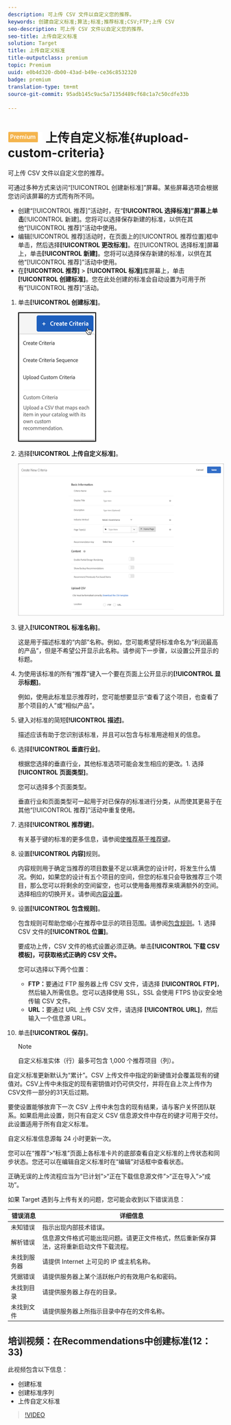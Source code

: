 ```yaml
---
description: 可上传 CSV 文件以自定义您的推荐。
keywords: 创建自定义标准;算法;标准;推荐标准;CSV;FTP;上传 CSV
seo-description: 可上传 CSV 文件以自定义您的推荐。
seo-title: 上传自定义标准
solution: Target
title: 上传自定义标准
title-outputclass: premium
topic: Premium
uuid: e0b4d320-db00-43ad-b49e-ce36c8532320
badge: premium
translation-type: tm+mt
source-git-commit: 95adb145c9ac5a7135d489cf68c1a7c50cdfe33b

---
```



# ![PREMIUM](/help/assets/premium.png) 上传自定义标准{#upload-custom-criteria}

可上传 CSV 文件以自定义您的推荐。

可通过多种方式来访问“[!UICONTROL 创建新标准]”屏幕。某些屏幕选项会根据您访问该屏幕的方式而有所不同。

* 创建“[!UICONTROL 推荐]”活动时，在“**[!UICONTROL 选择标准]”屏幕上单击**[!UICONTROL 新建]。您将可以选择保存新建的标准，以供在其他“[!UICONTROL 推荐]”活动中使用。
* 编辑[!UICONTROL 推荐]活动时，在页面上的[!UICONTROL 推荐位置]框中单击，然后选择&#x200B;**[!UICONTROL 更改标准]**。在[!UICONTROL 选择标准]屏幕上，单击&#x200B;**[!UICONTROL 新建]**。您将可以选择保存新建的标准，以供在其他“[!UICONTROL 推荐]”活动中使用。
* 在&#x200B;**[!UICONTROL 推荐]** &gt; **[!UICONTROL 标准]**&#x200B;库屏幕上，单击&#x200B;**[!UICONTROL 创建标准]**。您在此处创建的标准会自动设置为可用于所有“[!UICONTROL 推荐]”活动。

1. 单击&#x200B;**[!UICONTROL 创建标准]**。

   ![创建新标准](/help/c-recommendations/c-algorithms/assets/button_CreateCriteria_new.png)

1. 选择&#x200B;**[!UICONTROL 上传自定义标准]**。

   ![](assets/CreateNewCriteria_csv.png)

1. 键入&#x200B;**[!UICONTROL 标准名称]**。

   这是用于描述标准的“内部”名称。例如，您可能希望将标准命名为“利润最高的产品”，但是不希望公开显示此名称。请参阅下一步骤，以设置公开显示的标题。
1. 为使用该标准的所有“推荐”键入一个要在页面上公开显示的&#x200B;**[!UICONTROL 显示标题]**。

   例如，使用此标准显示推荐时，您可能想要显示“查看了这个项目，也查看了那个项目的人”或“相似产品”。
1. 键入对标准的简短&#x200B;**[!UICONTROL 描述]**。

   描述应该有助于您识别该标准，并且可以包含与标准用途相关的信息。
1. 选择&#x200B;**[!UICONTROL 垂直行业]**。

   根据您选择的垂直行业，其他标准选项可能会发生相应的更改。1. 选择&#x200B;**[!UICONTROL 页面类型]**。

   您可以选择多个页面类型。

   垂直行业和页面类型可一起用于对已保存的标准进行分类，从而使其更易于在其他“[!UICONTROL 推荐]”活动中重复使用。
1. 选择&#x200B;**[!UICONTROL 推荐键]**。

   有关基于键的标准的更多信息，请参阅[使推荐基于推荐键](../../c-recommendations/c-algorithms/create-new-algorithm.md#task_2B0ED54AFBF64C56916B6E1F4DC0DC3B)。
1. 设置&#x200B;**[!UICONTROL 内容]**&#x200B;规则。

   内容规则用于确定当推荐的项目数量不足以填满您的设计时，将发生什么情况。例如，如果您的设计有五个项目的空间，但您的标准只会导致推荐三个项目，那么您可以将剩余的空间留空，也可以使用备用推荐来填满额外的空间。选择相应的切换开关。请参阅[内容设置](../../c-recommendations/c-algorithms/create-new-algorithm.md#concept_BC16005C7A1E4F1A87E33D16221F4A96)。
1. 设置&#x200B;**[!UICONTROL 包含规则]**。

   包含规则可帮助您缩小在推荐中显示的项目范围。请参阅[包含规则](../../c-recommendations/c-algorithms/create-new-algorithm.md#task_28DB20F968B1451481D8E51BAF947079)。1. 选择 CSV 文件的&#x200B;**[!UICONTROL 位置]**。

   要成功上传，CSV 文件的格式设置必须正确。单击&#x200B;**[!UICONTROL 下载 CSV 模板]，可获取格式正确的 CSV 文件。**

   您可以选择以下两个位置：

   * **FTP：**&#x200B;要通过 FTP 服务器上传 CSV 文件，请选择 **[!UICONTROL FTP]**，然后输入所需信息。您可以选择使用 SSL，SSL 会使用 FTPS 协议安全地传输 CSV 文件。
   * **URL：**&#x200B;要通过 URL 上传 CSV 文件，请选择 **[!UICONTROL URL]**，然后输入一个信息源 URL。

1. 单击&#x200B;**[!UICONTROL 保存]**。

   >[!NOTE]
   >
   >自定义标准实体（行）最多可包含 1,000 个推荐项目（列）。

自定义标准更新默认为“累计”。CSV 上传文件中指定的新键值对会覆盖现有的键值对。CSV上传中未指定的现有密钥值对仍可供交付，并将在自上次上传作为CSV文件一部分的31天后过期。

要使设置能够放弃下一次 CSV 上传中未包含的现有结果，请与客户关怀团队联系。如果启用此设置，则只有自定义 CSV 信息源文件中存在的键才可用于交付。此设置适用于所有自定义标准。

自定义标准信息源每 24 小时更新一次。

您可以在“推荐”&gt;“标准”页面上各标准卡片的底部查看自定义标准的上传状态和同步状态。您还可以在编辑自定义标准时在“编辑”对话框中查看状态。

正确无误的上传流程应当为“已计划”&gt;“正在下载信息源文件”&gt;“正在导入”&gt;“成功”。

如果 Target 遇到与上传有关的问题，您可能会收到以下错误消息：

| 错误消息 | 详细信息 |
|--- |--- |
| 未知错误 | 指示出现内部技术错误。 |
| 解析错误 | 信息源文件格式可能出现问题。请更正文件格式，然后重新保存算法，这将重新启动文件下载流程。 |
| 未找到服务器 | 请提供 Internet 上可见的 IP 或主机名称。 |
| 凭据错误 | 请提供服务器上某个活跃帐户的有效用户名和密码。 |
| 未找到目录 | 请提供服务器上存在的目录。 |
| 未找到文件 | 请提供服务器上所指示目录中存在的文件名称。 |

## 培训视频：在Recommendations中创建标准(12：33)

此视频包含以下信息：

* 创建标准
* 创建标准序列
* 上传自定义标准

>[!VIDEO](https://video.tv.adobe.com/v/27694?quality=12&captions=chi_hans)